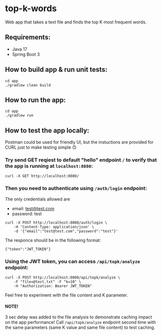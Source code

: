 # top-k-words

Web app that takes a text file and finds the top K most frequent words.

## Requirements:

- Java 17
- Spring Boot 3

## How to build app & run unit tests:

```
cd app
./gradlew clean build
```

## How to run the app:

```
cd app
./gradlew run
```

## How to test the app locally:

Postman could be used for friendly UI, but the instuctions are provided for CURL just to make testing simple :upside_down_face:

### Try send GET reqiest to default "hello" endpoint `/` to verify that the app is running at `localhost:8080`:

```
curl -X GET http://localhost:8080/
```

### Then you need to authenticate using `/auth/login` endpoint:

The only credentials allowed are
- email: test@test.com
- password: test 

```
curl -X POST http://localhost:8080/auth/login \
    -H 'Content-Type: application/json' \
    -d '{"email":"test@test.com","password":"test"}'
```

The responce should be in the following format:

```
{"token":"JWT_TOKEN"}
```

### Using the JWT token, you can access `/api/topk/analyze` endpoint: 

```
curl -X POST http://localhost:8080/api/topk/analyze \
    -F "file=@test.txt" -F "k=10" \
    -H "Authorization: Bearer JWT_TOKEN"
```

Feel free to experiment with the file content and K parameter.

#### NOTE!

3 sec delay was added to the file analysis to demonstrate caching impact on the app performance! Call `/api/topk/analyze` endpoint second time with the same parameters (same K value and same file content) to test caching.